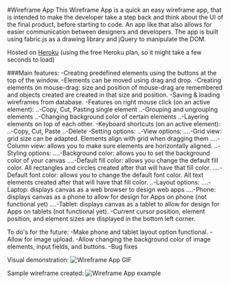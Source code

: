 #Wireframe App
This Wireframe App is a quick an easy wireframe app, that is intended to make the developer take a step back and think about the UI of the final product, before starting to code. An app like that also allows for easier communication between designers and developers.
The app is built using fabric.js as a drawing library and jQuery to manipulate the DOM.

Hosted on [Heroku](https://wireframe-thomas.herokuapp.com/) (using the free Heroku plan, so it might take a few seconds to load)

###Main features:
-Creating predefined elements using the buttons at the top of the window.
-Elements can be moved using drag and drop.
-Creating elements on mouse-drag: size and position of mouse-drag are remembered and objects created are created in that size and position.
-Saving & loading wireframes from database.
-Features on right mouse click (on an active element):
    ..-Copy, Cut, Pasting single element
    ..-Grouping and ungrouping elements
    ..-Changing background color of certain elements
    ..-Layering elements on top of each other.
-Keyboard shortcuts (on an active element):
    ..-Copy, Cut, Paste
    ..-Delete
-Setting options:
    ..-View options:
        ....-Grid view: grid size can be adapted. Elements align with grid when dragging them
        ....-Column view: allows you to make sure elements are horizontally aligned.
    ..-Styling options:
        ....-Background color: allows you to set the background color of your canvas
        ....-Default fill color: allows you change the default fill color. All rectangles and circles created after that will have that fill color.
        ....-Default font color: allows you to change the default font color. All text elements created after that will have that fill color.
    ..-Layout options:
        ....-Laptop: displays canvas as a web browser to design web apps
        ....-Phone: displays canvas as a phone to allow for design for Apps on phone (not functional yet)
        ....-Tablet: displays canvas as a tablet to allow for design for Apps on tablets (not functional yet).
-Current cursor position, element position, and element sizes are displayed in the bottom left corner.

To do's for the future:
-Make phone and tablet layout option functional.
-Allow for image upload.
-Allow changing the background color of image elements, input fields, and buttons.
-Bug fixes

Visual demonstration:
![Wireframe App GIF](https://github.com/gselli12/wireframe-app/blob/master/wireframe-app/Images/gifForReadme.gif)

Sample wireframe created:
![Wireframe App example](https://github.com/gselli12/wireframe-app/blob/master/wireframe-app/Images/ample_wireframe.PNG)
